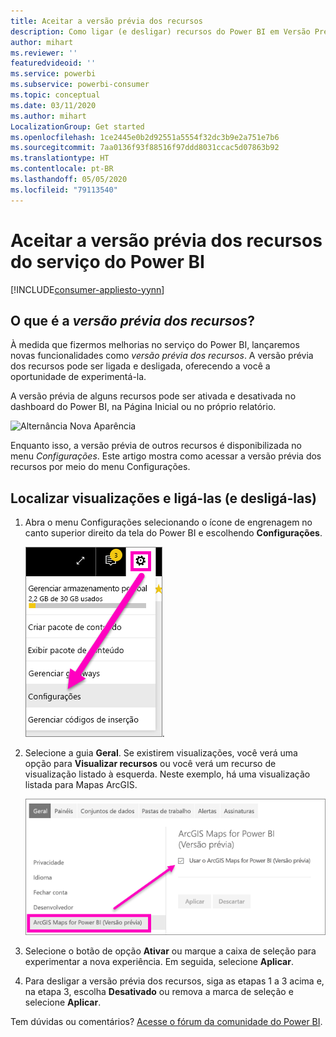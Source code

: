 ```yaml
---
title: Aceitar a versão prévia dos recursos
description: Como ligar (e desligar) recursos do Power BI em Versão Prévia.
author: mihart
ms.reviewer: ''
featuredvideoid: ''
ms.service: powerbi
ms.subservice: powerbi-consumer
ms.topic: conceptual
ms.date: 03/11/2020
ms.author: mihart
LocalizationGroup: Get started
ms.openlocfilehash: 1ce2445e0b2d92551a5554f32dc3b9e2a751e7b6
ms.sourcegitcommit: 7aa0136f93f88516f97ddd8031ccac5d07863b92
ms.translationtype: HT
ms.contentlocale: pt-BR
ms.lasthandoff: 05/05/2020
ms.locfileid: "79113540"
---
```

# <a name="opt-in-for-power-bi-service-preview-features"></a>Aceitar a versão prévia dos recursos do serviço do Power BI

[!INCLUDE[consumer-appliesto-yynn](../includes/consumer-appliesto-yynn.md)]

## <a name="what-are-preview-features"></a>O que é a *versão prévia dos recursos*?
À medida que fizermos melhorias no serviço do Power BI, lançaremos novas funcionalidades como *versão prévia dos recursos*. A versão prévia dos recursos pode ser ligada e desligada, oferecendo a você a oportunidade de experimentá-la.

A versão prévia de alguns recursos pode ser ativada e desativada no dashboard do Power BI, na Página Inicial ou no próprio relatório.

   ![Alternância Nova Aparência](./media/end-user-preview-features/power-bi-toggle.png)

Enquanto isso, a versão prévia de outros recursos é disponibilizada no menu *Configurações*. Este artigo mostra como acessar a versão prévia dos recursos por meio do menu Configurações.

## <a name="find-previews-and-turn-them-on-and-off"></a>Localizar visualizações e ligá-las (e desligá-las)
1. Abra o menu Configurações selecionando o ícone de engrenagem no canto superior direito da tela do Power BI e escolhendo **Configurações**.
   
   ![Menu Configurações](./media/end-user-preview-features/power-bi-settings.png).
2. Selecione a guia **Geral**. Se existirem visualizações, você verá uma opção para **Visualizar recursos** ou você verá um recurso de visualização listado à esquerda.  Neste exemplo, há uma visualização listada para Mapas ArcGIS. 
   
   ![Guia Geral](./media/end-user-preview-features/power-bi-preview-esri.png)
3. Selecione o botão de opção **Ativar** ou marque a caixa de seleção para experimentar a nova experiência. Em seguida, selecione **Aplicar**.
4. Para desligar a versão prévia dos recursos, siga as etapas 1 a 3 acima e, na etapa 3, escolha **Desativado** ou remova a marca de seleção e selecione **Aplicar**.


Tem dúvidas ou comentários? [Acesse o fórum da comunidade do Power BI](https://community.powerbi.com/t5/Navigation-Preview-Forum/bd-p/NavigationPreview).

